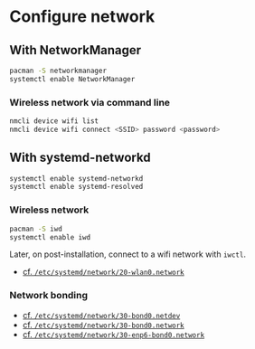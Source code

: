 # Configure network

## With NetworkManager

```sh
pacman -S networkmanager
systemctl enable NetworkManager
```

### Wireless network via command line

```sh
nmcli device wifi list
nmcli device wifi connect <SSID> password <password>
```

## With systemd-networkd

```sh
systemctl enable systemd-networkd
systemctl enable systemd-resolved
```

### Wireless network

```sh
pacman -S iwd
systemctl enable iwd
```

Later, on post-installation, connect to a wifi network with `iwctl`.

- [cf. `/etc/systemd/network/20-wlan0.network`](base/etc/systemd/network/20-wlan0.network)

### Network bonding

- [cf. `/etc/systemd/network/30-bond0.netdev`](base/etc/systemd/network/30-bond0.netdev)
- [cf. `/etc/systemd/network/30-bond0.network`](base/etc/systemd/network/30-bond0.network)
- [cf. `/etc/systemd/network/30-enp6-bond0.network`](base/etc/systemd/network/30-enp6-bond0.network)
